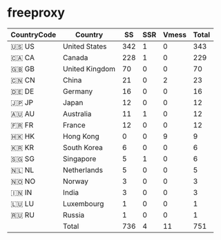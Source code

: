 # freeproxy

|CountryCode|Country|SS|SSR|Vmess|Total|
|  ----  | ----  |  ----  | ----  |  ----  | ----  |
|🇺🇸 US|United States|342|1|0|343|
|🇨🇦 CA|Canada|228|1|0|229|
|🇬🇧 GB|United Kingdom|70|0|0|70|
|🇨🇳 CN|China|21|0|2|23|
|🇩🇪 DE|Germany|16|0|0|16|
|🇯🇵 JP|Japan|12|0|0|12|
|🇦🇺 AU|Australia|11|1|0|12|
|🇫🇷 FR|France|12|0|0|12|
|🇭🇰 HK|Hong Kong|0|0|9|9|
|🇰🇷 KR|South Korea|6|0|0|6|
|🇸🇬 SG|Singapore|5|1|0|6|
|🇳🇱 NL|Netherlands|5|0|0|5|
|🇳🇴 NO|Norway|3|0|0|3|
|🇮🇳 IN|India|3|0|0|3|
|🇱🇺 LU|Luxembourg|1|0|0|1|
|🇷🇺 RU|Russia|1|0|0|1|
||Total|736|4|11|751|
